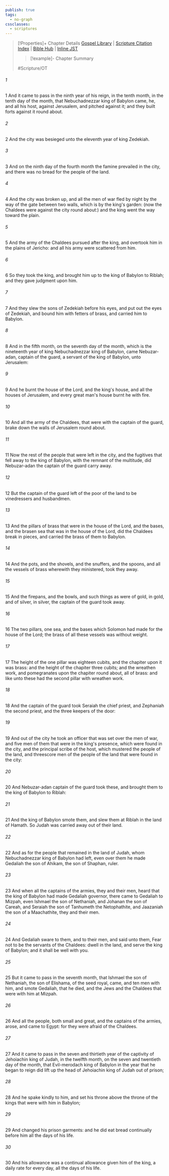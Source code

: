 ```yaml
---
publish: true
tags:
  - no-graph
cssclasses:
  - scriptures
---
```

>[!Properties]+ Chapter Details
>[Gospel Library](https://churchofjesuschrist.org/study/scriptures/ot/2-kgs/25?lang=eng)    |    [Scripture Citation Index](https://scriptures.byu.edu/#07019::c07019)    |    [Bible Hub](https://biblehub.com/2_kings/25.htm)    |    [Inline JST](https://scripturetoolbox.com/html/ic/2Kings/25.html)
>>[!example]- Chapter Summary
>> 
> 
>
>#Scripture/OT
###### 1
1 And it came to pass in the ninth year of his reign, in the tenth month, in the tenth day of the month, that Nebuchadnezzar king of Babylon came, he, and all his host, against Jerusalem, and pitched against it; and they built forts against it round about.
###### 2
2 And the city was besieged unto the eleventh year of king Zedekiah.
###### 3
3 And on the ninth day of the fourth month the famine prevailed in the city, and there was no bread for the people of the land.
###### 4
4 And the city was broken up, and all the men of war fled by night by the way of the gate between two walls, which is by the king's garden: (now the Chaldees were against the city round about:) and the king went the way toward the plain.
###### 5
5 And the army of the Chaldees pursued after the king, and overtook him in the plains of Jericho: and all his army were scattered from him.
###### 6
6 So they took the king, and brought him up to the king of Babylon to Riblah; and they gave judgment upon him.
###### 7
7 And they slew the sons of Zedekiah before his eyes, and put out the eyes of Zedekiah, and bound him with fetters of brass, and carried him to Babylon.
###### 8
8 And in the fifth month, on the seventh day of the month, which is the nineteenth year of king Nebuchadnezzar king of Babylon, came Nebuzar-adan, captain of the guard, a servant of the king of Babylon, unto Jerusalem:
###### 9
9 And he burnt the house of the Lord, and the king's house, and all the houses of Jerusalem, and every great man's house burnt he with fire.
###### 10
10 And all the army of the Chaldees, that were with the captain of the guard, brake down the walls of Jerusalem round about.
###### 11
11 Now the rest of the people that were left in the city, and the fugitives that fell away to the king of Babylon, with the remnant of the multitude, did Nebuzar-adan the captain of the guard carry away.
###### 12
12 But the captain of the guard left of the poor of the land to be vinedressers and husbandmen.
###### 13
13 And the pillars of brass that were in the house of the Lord, and the bases, and the brasen sea that was in the house of the Lord, did the Chaldees break in pieces, and carried the brass of them to Babylon.
###### 14
14 And the pots, and the shovels, and the snuffers, and the spoons, and all the vessels of brass wherewith they ministered, took they away.
###### 15
15 And the firepans, and the bowls, and such things as were of gold, in gold, and of silver, in silver, the captain of the guard took away.
###### 16
16 The two pillars, one sea, and the bases which Solomon had made for the house of the Lord; the brass of all these vessels was without weight.
###### 17
17 The height of the one pillar was eighteen cubits, and the chapiter upon it was brass: and the height of the chapiter three cubits; and the wreathen work, and pomegranates upon the chapiter round about, all of brass: and like unto these had the second pillar with wreathen work.
###### 18
18 And the captain of the guard took Seraiah the chief priest, and Zephaniah the second priest, and the three keepers of the door:
###### 19
19 And out of the city he took an officer that was set over the men of war, and five men of them that were in the king's presence, which were found in the city, and the principal scribe of the host, which mustered the people of the land, and threescore men of the people of the land that were found in the city:
###### 20
20 And Nebuzar-adan captain of the guard took these, and brought them to the king of Babylon to Riblah:
###### 21
21 And the king of Babylon smote them, and slew them at Riblah in the land of Hamath. So Judah was carried away out of their land.
###### 22
22 And as for the people that remained in the land of Judah, whom Nebuchadnezzar king of Babylon had left, even over them he made Gedaliah the son of Ahikam, the son of Shaphan, ruler.
###### 23
23 And when all the captains of the armies, they and their men, heard that the king of Babylon had made Gedaliah governor, there came to Gedaliah to Mizpah, even Ishmael the son of Nethaniah, and Johanan the son of Careah, and Seraiah the son of Tanhumeth the Netophathite, and Jaazaniah the son of a Maachathite, they and their men.
###### 24
24 And Gedaliah sware to them, and to their men, and said unto them, Fear not to be the servants of the Chaldees: dwell in the land, and serve the king of Babylon; and it shall be well with you.
###### 25
25 But it came to pass in the seventh month, that Ishmael the son of Nethaniah, the son of Elishama, of the seed royal, came, and ten men with him, and smote Gedaliah, that he died, and the Jews and the Chaldees that were with him at Mizpah.
###### 26
26 And all the people, both small and great, and the captains of the armies, arose, and came to Egypt: for they were afraid of the Chaldees.
###### 27
27 And it came to pass in the seven and thirtieth year of the captivity of Jehoiachin king of Judah, in the twelfth month, on the seven and twentieth day of the month, that Evil-merodach king of Babylon in the year that he began to reign did lift up the head of Jehoiachin king of Judah out of prison;
###### 28
28 And he spake kindly to him, and set his throne above the throne of the kings that were with him in Babylon;
###### 29
29 And changed his prison garments: and he did eat bread continually before him all the days of his life.
###### 30
30 And his allowance was a continual allowance given him of the king, a daily rate for every day, all the days of his life.
